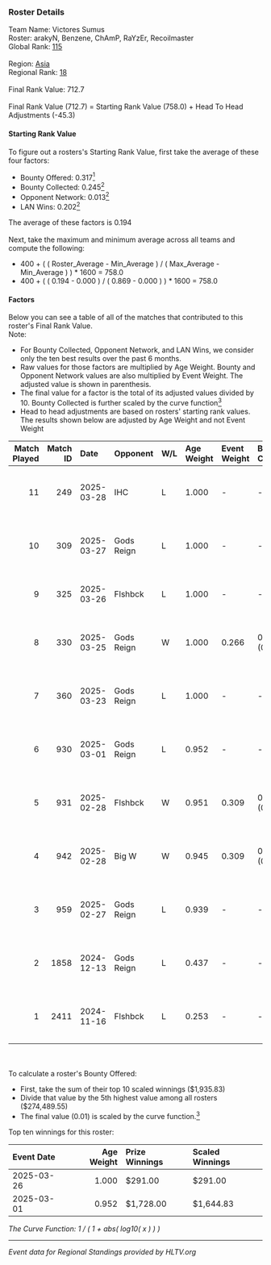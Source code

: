 ### Roster Details<br />
Team Name: Victores Sumus<br />
Roster: arakyN, Benzene, ChAmP, RaYzEr, Recoilmaster<br />
Global Rank: [115](../../standings_global_2025_04_07.md)<br />
<br />
Region: [Asia]( ../../standings_asia_2025_04_07.md)<br />
Regional Rank: [18]( ../../standings_asia_2025_04_07.md)<br />
<br />
Final Rank Value:  712.7<br />
<br />
Final Rank Value (712.7) = Starting Rank Value (758.0) + Head To Head Adjustments (-45.3)<br />

#### Starting Rank Value<br />
To figure out a rosters's Starting Rank Value, first take the average of these four factors:<br />
- Bounty Offered: 0.317[<sup>1</sup>](#table2)
- Bounty Collected: 0.245[<sup>2</sup>](#table1)
- Opponent Network: 0.013[<sup>2</sup>](#table1)
- LAN Wins: 0.202[<sup>2</sup>](#table1)

The average of these factors is 0.194<br />
<br />
Next, take the maximum and minimum average across all teams and compute the following:<br />
- 400 + ( ( Roster_Average - Min_Average ) / ( Max_Average - Min_Average ) ) * 1600 = 758.0
- 400 + ( ( 0.194 - 0.000 ) / ( 0.869 - 0.000 ) ) * 1600 = 758.0


#### Factors<br />
Below you can see a table of all of the matches that contributed to this roster's Final Rank Value.<br />
Note:<br />

- For Bounty Collected, Opponent Network, and LAN Wins, we consider only the ten best results over the past 6 months.
- Raw values for those factors are multiplied by Age Weight. Bounty and Opponent Network values are also multiplied by Event Weight. The adjusted value is shown in parenthesis.
- The final value for a factor is the total of its adjusted values divided by 10. Bounty Collected is further scaled by the curve function[<sup>3</sup>](#curveFunction)
- Head to head adjustments are based on rosters' starting rank values. The results shown below are adjusted by Age Weight and not Event Weight
<span id="table1"></span><br />


| Match Played | Match ID | Date       | Opponent   | W/L | Age Weight | Event Weight | Bounty Collected | Opponent Network | LAN Wins  | H2H Adj. | Roster                                       |
| -: | -: | :- | :- | :- | :- | :- | :- | :- | :- | -: | :- |
|           11 |      249 | 2025-03-28 | IHC        | L   | 1.000      | -            | -                | -                | -         |   -15.09 | arakyN, Benzene, ChAmP, RaYzEr, Recoilmaster |
|           10 |      309 | 2025-03-27 | Gods Reign | L   | 1.000      | -            | -                | -                | -         |   -11.35 | arakyN, Benzene, ChAmP, RaYzEr, Recoilmaster |
|            9 |      325 | 2025-03-26 | Flshbck    | L   | 1.000      | -            | -                | -                | -         |   -17.07 | Benzene, ChAmP, p7, RaYzEr, Recoilmaster     |
|            8 |      330 | 2025-03-25 | Gods Reign | W   | 1.000      | 0.266        | 0.017 (0.004)    | 0.280 (0.074)    | 0 (0.000) |    19.81 | arakyN, Benzene, ChAmP, RaYzEr, Recoilmaster |
|            7 |      360 | 2025-03-23 | Gods Reign | L   | 1.000      | -            | -                | -                | -         |   -11.67 | arakyN, Benzene, ChAmP, RaYzEr, Recoilmaster |
|            6 |      930 | 2025-03-01 | Gods Reign | L   | 0.952      | -            | -                | -                | -         |   -12.08 | arakyN, Benzene, ChAmP, RaYzEr, Recoilmaster |
|            5 |      931 | 2025-02-28 | Flshbck    | W   | 0.951      | 0.309        | 0.009 (0.003)    | 0.164 (0.048)    | 1 (0.951) |    13.94 | arakyN, Benzene, ChAmP, RaYzEr, Recoilmaster |
|            4 |      942 | 2025-02-28 | Big W      | W   | 0.945      | 0.309        | 0.004 (0.001)    | 0.037 (0.011)    | 1 (0.945) |    10.51 | arakyN, Benzene, ChAmP, RaYzEr, Recoilmaster |
|            3 |      959 | 2025-02-27 | Gods Reign | L   | 0.939      | -            | -                | -                | -         |   -12.40 | arakyN, Benzene, ChAmP, RaYzEr, Recoilmaster |
|            2 |     1858 | 2024-12-13 | Gods Reign | L   | 0.437      | -            | -                | -                | -         |    -5.56 | arakyN, Benzene, ChAmP, RaYzEr, Recoilmaster |
|            1 |     2411 | 2024-11-16 | Flshbck    | L   | 0.253      | -            | -                | -                | -         |    -4.30 | arakyN, Benzene, ChAmP, RaYzEr, Recoilmaster |

<br />
<span id="table2"></span><br />
To calculate a roster's Bounty Offered:<br />

- First, take the sum of their top 10 scaled winnings ($1,935.83)
- Divide that value by the 5th highest value among all rosters ($274,489.55)
- The final value (0.01) is scaled by the curve function.[<sup>3</sup>](#curveFunction)

Top ten winnings for this roster:<br />

| Event Date | Age Weight | Prize Winnings | Scaled Winnings |
| :- | -: | :- | :- |
| 2025-03-26 |      1.000 | $291.00        | $291.00         |
| 2025-03-01 |      0.952 | $1,728.00      | $1,644.83       |


<span id="curveFunction"></span>_The Curve Function: 1 / ( 1 + abs( log10( x ) ) )_<br />

---
_Event data for Regional Standings provided by HLTV.org_<br />
